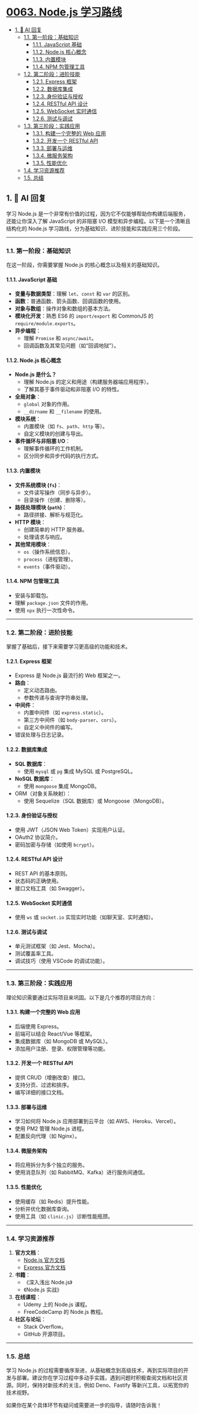 # [0063. Node.js 学习路线](https://github.com/Tdahuyou/TNotes.nodejs/tree/main/notes/0063.%20Node.js%20%E5%AD%A6%E4%B9%A0%E8%B7%AF%E7%BA%BF)

<!-- region:toc -->

- [1. 🤖 AI 回复](#1--ai-回复)
  - [1.1. 第一阶段：基础知识](#11-第一阶段基础知识)
    - [1.1.1. JavaScript 基础](#111-javascript-基础)
    - [1.1.2. Node.js 核心概念](#112-nodejs-核心概念)
    - [1.1.3. 内置模块](#113-内置模块)
    - [1.1.4. NPM 包管理工具](#114-npm-包管理工具)
  - [1.2. 第二阶段：进阶技能](#12-第二阶段进阶技能)
    - [1.2.1. Express 框架](#121-express-框架)
    - [1.2.2. 数据库集成](#122-数据库集成)
    - [1.2.3. 身份验证与授权](#123-身份验证与授权)
    - [1.2.4. RESTful API 设计](#124-restful-api-设计)
    - [1.2.5. WebSocket 实时通信](#125-websocket-实时通信)
    - [1.2.6. 测试与调试](#126-测试与调试)
  - [1.3. 第三阶段：实践应用](#13-第三阶段实践应用)
    - [1.3.1. 构建一个完整的 Web 应用](#131-构建一个完整的-web-应用)
    - [1.3.2. 开发一个 RESTful API](#132-开发一个-restful-api)
    - [1.3.3. 部署与运维](#133-部署与运维)
    - [1.3.4. 微服务架构](#134-微服务架构)
    - [1.3.5. 性能优化](#135-性能优化)
  - [1.4. 学习资源推荐](#14-学习资源推荐)
  - [1.5. 总结](#15-总结)

<!-- endregion:toc -->

## 1. 🤖 AI 回复

学习 Node.js 是一个非常有价值的过程，因为它不仅能够帮助你构建后端服务，还能让你深入了解 JavaScript 的非阻塞 I/O 模型和异步编程。以下是一个清晰且结构化的 Node.js 学习路线，分为基础知识、进阶技能和实践应用三个阶段。

---

### 1.1. 第一阶段：基础知识

在这一阶段，你需要掌握 Node.js 的核心概念以及相关的基础知识。

#### 1.1.1. JavaScript 基础

- **变量与数据类型**：理解 `let`、`const` 和 `var` 的区别。
- **函数**：普通函数、箭头函数、回调函数的使用。
- **对象与数组**：操作对象和数组的基本方法。
- **模块化开发**：熟悉 ES6 的 `import/export` 和 CommonJS 的 `require/module.exports`。
- **异步编程**：
  - 理解 `Promise` 和 `async/await`。
  - 回调函数及其常见问题（如“回调地狱”）。

#### 1.1.2. Node.js 核心概念

- **Node.js 是什么？**
  - 理解 Node.js 的定义和用途（构建服务器端应用程序）。
  - 了解其基于事件驱动和非阻塞 I/O 的特性。
- **全局对象**：
  - `global` 对象的作用。
  - `__dirname` 和 `__filename` 的使用。
- **模块系统**：
  - 内置模块（如 `fs`、`path`、`http` 等）。
  - 自定义模块的创建与导出。
- **事件循环与非阻塞 I/O**：
  - 理解事件循环的工作机制。
  - 区分同步和异步代码的执行方式。

#### 1.1.3. 内置模块

- **文件系统模块 (`fs`)**：
  - 文件读写操作（同步与异步）。
  - 目录操作（创建、删除等）。
- **路径处理模块 (`path`)**：
  - 路径拼接、解析与规范化。
- **HTTP 模块**：
  - 创建简单的 HTTP 服务器。
  - 处理请求与响应。
- **其他常用模块**：
  - `os`（操作系统信息）。
  - `process`（进程管理）。
  - `events`（事件驱动）。

#### 1.1.4. NPM 包管理工具

- 安装与卸载包。
- 理解 `package.json` 文件的作用。
- 使用 `npx` 执行一次性命令。

---

### 1.2. 第二阶段：进阶技能

掌握了基础后，接下来需要学习更高级的功能和技术。

#### 1.2.1. Express 框架

- Express 是 Node.js 最流行的 Web 框架之一。
- **路由**：
  - 定义动态路由。
  - 参数传递与查询字符串处理。
- **中间件**：
  - 内置中间件（如 `express.static`）。
  - 第三方中间件（如 `body-parser`、`cors`）。
  - 自定义中间件的编写。
- 错误处理与日志记录。

#### 1.2.2. 数据库集成

- **SQL 数据库**：
  - 使用 `mysql` 或 `pg` 集成 MySQL 或 PostgreSQL。
- **NoSQL 数据库**：
  - 使用 `mongoose` 集成 MongoDB。
- ORM（对象关系映射）：
  - 使用 Sequelize（SQL 数据库）或 Mongoose（MongoDB）。

#### 1.2.3. 身份验证与授权

- 使用 JWT（JSON Web Token）实现用户认证。
- OAuth2 协议简介。
- 密码加密与存储（如使用 `bcrypt`）。

#### 1.2.4. RESTful API 设计

- REST API 的基本原则。
- 状态码的正确使用。
- 接口文档工具（如 Swagger）。

#### 1.2.5. WebSocket 实时通信

- 使用 `ws` 或 `socket.io` 实现实时功能（如聊天室、实时通知）。

#### 1.2.6. 测试与调试

- 单元测试框架（如 Jest、Mocha）。
- 测试覆盖率工具。
- 调试技巧（使用 VSCode 的调试功能）。

---

### 1.3. 第三阶段：实践应用

理论知识需要通过实际项目来巩固。以下是几个推荐的项目方向：

#### 1.3.1. 构建一个完整的 Web 应用

- 后端使用 Express。
- 前端可以结合 React/Vue 等框架。
- 集成数据库（如 MongoDB 或 MySQL）。
- 添加用户注册、登录、权限管理等功能。

#### 1.3.2. 开发一个 RESTful API

- 提供 CRUD（增删改查）接口。
- 支持分页、过滤和排序。
- 编写详细的接口文档。

#### 1.3.3. 部署与运维

- 学习如何将 Node.js 应用部署到云平台（如 AWS、Heroku、Vercel）。
- 使用 PM2 管理 Node.js 进程。
- 配置反向代理（如 Nginx）。

#### 1.3.4. 微服务架构

- 将应用拆分为多个独立的服务。
- 使用消息队列（如 RabbitMQ、Kafka）进行服务间通信。

#### 1.3.5. 性能优化

- 使用缓存（如 Redis）提升性能。
- 分析并优化数据库查询。
- 使用工具（如 `clinic.js`）诊断性能瓶颈。

---

### 1.4. 学习资源推荐

1. **官方文档**：
   - [Node.js 官方文档](https://nodejs.org/en/docs/)
   - [Express 官方文档](https://expressjs.com/)
2. **书籍**：
   - 《深入浅出 Node.js》
   - 《Node.js 实战》
3. **在线课程**：
   - Udemy 上的 Node.js 课程。
   - FreeCodeCamp 的 Node.js 教程。
4. **社区与论坛**：
   - Stack Overflow。
   - GitHub 开源项目。

---

### 1.5. 总结

学习 Node.js 的过程需要循序渐进，从基础概念到高级技术，再到实际项目的开发与部署。建议你在学习过程中多动手实践，遇到问题时积极查阅文档和社区资源。同时，保持对新技术的关注，例如 Deno、Fastify 等新兴工具，以拓宽你的技术视野。

如果你在某个具体环节有疑问或需要进一步的指导，请随时告诉我！
